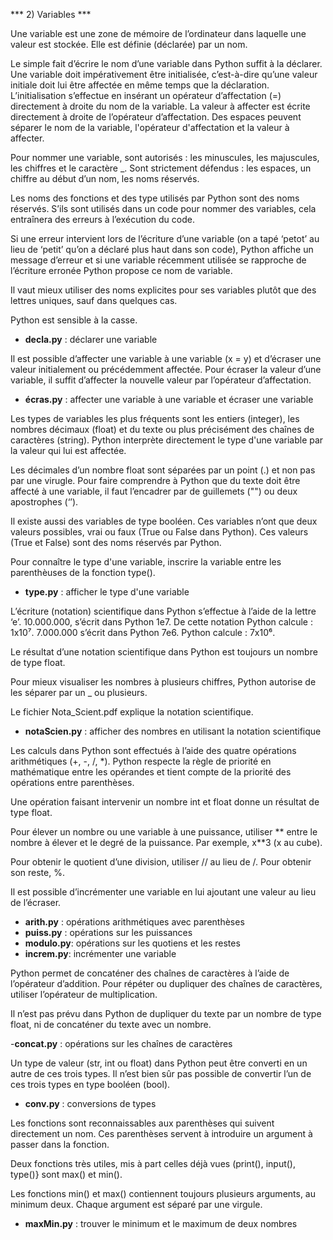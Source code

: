 *** 2) Variables ***

Une variable est une zone de mémoire de l’ordinateur dans laquelle une valeur est stockée. Elle est définie (déclarée) par un nom.

Le simple fait d’écrire le nom d’une variable dans Python suffit à la déclarer. Une variable doit impérativement être initialisée, c’est-à-dire qu’une valeur initiale doit lui être affectée en même temps que la déclaration. L’initialisation s’effectue en insérant un opérateur d’affectation (=) directement à droite du nom de la variable. La valeur à affecter est écrite directement à droite de l’opérateur d’affectation. Des espaces peuvent séparer le nom de la variable, l'opérateur d'affectation et la valeur à affecter.

Pour nommer une variable, sont autorisés : les minuscules, les majuscules, les chiffres et le caractère _. Sont strictement défendus : les espaces, un chiffre au début d’un nom, les noms réservés.

Les noms des fonctions et des type utilisés par Python sont des noms réservés. S’ils sont utilisés dans un code pour nommer des variables, cela entraînera des erreurs à l’exécution du code.

Si une erreur intervient lors de l’écriture d’une variable (on a tapé ‘petot’ au lieu de ‘petit’ qu’on a déclaré plus haut dans son code), Python affiche un message d’erreur et si une variable récemment utilisée se rapproche de l’écriture erronée Python propose ce nom de variable.

Il vaut mieux utiliser des noms explicites pour ses variables plutôt que des lettres uniques, sauf dans quelques cas.

Python est sensible à la casse.

- **decla.py** : déclarer une variable

Il est possible d’affecter une variable à une variable (x = y) et d’écraser une valeur initialement ou précédemment affectée. Pour écraser la valeur d’une variable, il suffit d’affecter la nouvelle valeur par l’opérateur d’affectation.

- **écras.py** : affecter une variable à une variable et écraser une variable

Les types de variables les plus fréquents sont les entiers (integer), les nombres décimaux (float) et du texte ou plus précisément des chaînes de caractères (string). Python interprète directement le type d'une variable par la valeur qui lui est affectée.

Les décimales d’un nombre float sont séparées par un point (.) et non pas par une virugle. Pour faire comprendre à Python que du texte doit être affecté à une variable, il faut l’encadrer par de guillemets ("") ou deux apostrophes (‘’).

Il existe aussi des variables de type booléen. Ces variables n’ont que deux valeurs possibles, vrai ou faux (True ou False dans Python). Ces valeurs (True et False) sont des noms réservés par Python. 

Pour connaître le type d'une variable, inscrire la variable entre les parenthèuses de la fonction type().

- **type.py** : afficher le type d'une variable

L’écriture (notation) scientifique dans Python s’effectue à l’aide de la lettre ‘e’. 10.000.000, s’écrit dans Python 1e7. De cette notation Python calcule : 1x10⁷. 7.000.000 s’écrit dans Python 7e6. Python calcule : 7x10⁶.

Le résultat d’une notation scientifique dans Python est toujours un nombre de type float.

Pour mieux visualiser les nombres à plusieurs chiffres, Python autorise de les séparer par un _ ou plusieurs.

Le fichier Nota_Scient.pdf explique la notation scientifique.

- **notaScien.py** : afficher des nombres en utilisant la notation scientifique

Les calculs dans Python sont effectués à l’aide des quatre opérations arithmétiques (+, -, /, *). Python respecte la règle de priorité en mathématique entre les opérandes et tient compte de la priorité des opérations entre parenthèses.

Une opération faisant intervenir un nombre int et float donne un résultat de type float.

Pour élever un nombre ou une variable à une puissance, utiliser ** entre le nombre à élever et le degré de la puissance. Par exemple, x**3 (x au cube).

Pour obtenir le quotient d’une division, utiliser // au lieu de /. Pour obtenir son reste, %.

Il est possible d’incrémenter une variable en lui ajoutant une valeur au lieu de l’écraser. 

- **arith.py** : opérations arithmétiques avec parenthèses
- **puiss.py** : opérations sur les puissances
- **modulo.py**: opérations sur les quotiens et les restes
- **increm.py**: incrémenter une variable

Python permet de concaténer des chaînes de caractères à l’aide de l’opérateur d’addition. Pour répéter ou dupliquer des chaînes de caractères, utiliser l’opérateur de multiplication.

Il n’est pas prévu dans Python de dupliquer du texte par un nombre de type float, ni de concaténer du texte avec un nombre.

-**concat.py** : opérations sur les chaînes de caractères

Un type de valeur (str, int ou float) dans Python peut être converti en un autre de ces trois types. Il n’est bien sûr pas possible de convertir l’un de ces trois types en type booléen (bool).

- **conv.py** : conversions de types

Les fonctions sont reconnaissables aux parenthèses qui suivent directement un nom. Ces parenthèses servent à introduire un argument à passer dans la fonction.

Deux fonctions très utiles, mis à part celles déjà vues (print(), input(), type()} sont max() et min().

Les fonctions min() et max() contiennent toujours plusieurs arguments, au minimum deux. Chaque argument est séparé par une virgule.

- **maxMin.py** : trouver le minimum et le maximum de deux nombres